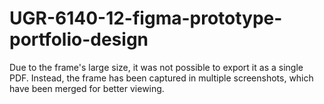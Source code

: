 # UGR-6140-12-figma-prototype-portfolio-design
Due to the frame's large size, it was not possible to export it as a single PDF. 
Instead, the frame has been captured in multiple screenshots, which have been merged for better viewing.
